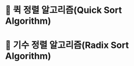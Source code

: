 # :deciduous_tree: 퀵 정렬 알고리즘(Quick Sort Algorithm)

# :evergreen_tree: 기수 정렬 알고리즘(Radix Sort Algorithm)

